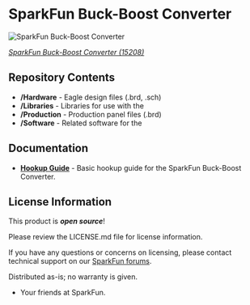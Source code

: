 SparkFun Buck-Boost Converter
========================================

![SparkFun Buck-Boost Converter](https://cdn.sparkfun.com/assets/learn_tutorials/8/9/5/15208-SparkFun_Buck-Boost_Converter-01.jpg)

[*SparkFun Buck-Boost Converter (15208)*](https://www.sparkfun.com/products/15208)

<Basic description of the part.>

Repository Contents
-------------------

* **/Hardware** - Eagle design files (.brd, .sch)
* **/Libraries** - Libraries for use with the <PRODUCT NAME>
* **/Production** - Production panel files (.brd)
* **/Software** - Related software for the <PRODUCT NAME>

Documentation
--------------
* **[Hookup Guide](https://learn.sparkfun.com/tutorials/buck-boost-hookup-guide)** - Basic hookup guide for the SparkFun Buck-Boost Converter.

License Information
-------------------

This product is _**open source**_!

Please review the LICENSE.md file for license information.

If you have any questions or concerns on licensing, please contact technical support on our [SparkFun forums](https://forum.sparkfun.com/viewforum.php?f=152).

Distributed as-is; no warranty is given.

- Your friends at SparkFun.

_<COLLABORATION CREDIT>_
